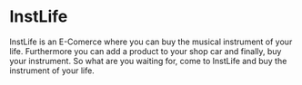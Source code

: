 # InstLife
InstLife is an E-Comerce where you can buy the musical instrument of your life. Furthermore you can add a product to your shop car and finally, buy your instrument. So what are you waiting for, come to InstLife and buy the instrument of your life. 
